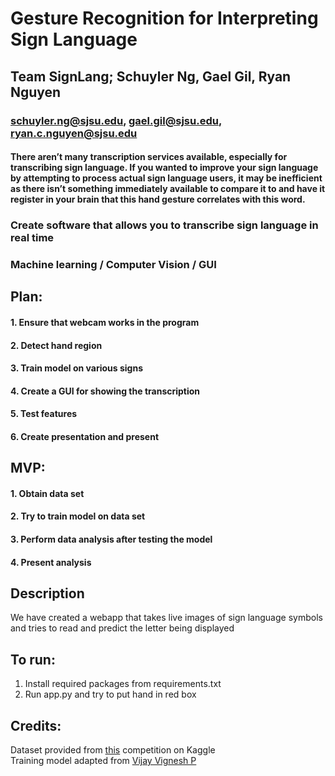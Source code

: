 # Gesture Recognition for Interpreting Sign Language

## Team SignLang; Schuyler Ng, Gael Gil, Ryan Nguyen

### schuyler.ng@sjsu.edu, gael.gil@sjsu.edu, ryan.c.nguyen@sjsu.edu

#### There aren’t many transcription services available, especially for transcribing sign language. If you wanted to improve your sign language by attempting to process actual sign language users, it may be inefficient as there isn’t something immediately available to compare it to and have it register in your brain that this hand gesture correlates with this word.

### Create software that allows you to transcribe sign language in real time

### Machine learning / Computer Vision / GUI

## Plan:

#### 1. Ensure that webcam works in the program

#### 2. Detect hand region

#### 3. Train model on various signs

#### 4. Create a GUI for showing the transcription

#### 5. Test features

#### 6. Create presentation and present

## MVP:

#### 1. Obtain data set

#### 2. Try to train model on data set

#### 3. Perform data analysis after testing the model

#### 4. Present analysis

## Description<br>
We have created a webapp that takes live images of sign language symbols and tries to read and predict the letter being displayed

## To run:
1. Install required packages from requirements.txt<br>
2. Run app.py and try to put hand in red box

## Credits:
Dataset provided from [this](https://www.kaggle.com/datasets/datamunge/sign-language-mnist) competition on Kaggle<br>
Training model adapted from [Vijay Vignesh P](https://www.kaggle.com/code/vijaypro/cnn-pytorch-96/notebook)